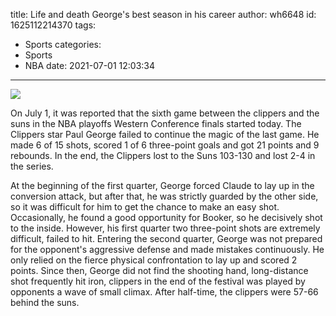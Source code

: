 title: Life and death  George's best season in his career
author: wh6648
id: 1625112214370
tags: 
- Sports
categories: 
- Sports
- NBA
date: 2021-07-01 12:03:34
---
![](https://p0.itc.cn/q_70/images01/20210701/af9b7f7489e0461da6f51cfdeb49af70.jpeg)


On July 1, it was reported that the sixth game between the clippers and the suns in the NBA playoffs Western Conference finals started today. The Clippers star Paul George failed to continue the magic of the last game. He made 6 of 15 shots, scored 1 of 6 three-point goals and got 21 points and 9 rebounds. In the end, the Clippers lost to the Suns 103-130 and lost 2-4 in the series.

At the beginning of the first quarter, George forced Claude to lay up in the conversion attack, but after that, he was strictly guarded by the other side, so it was difficult for him to get the chance to make an easy shot. Occasionally, he found a good opportunity for Booker, so he decisively shot to the inside. However, his first quarter two three-point shots are extremely difficult, failed to hit. Entering the second quarter, George was not prepared for the opponent's aggressive defense and made mistakes continuously. He only relied on the fierce physical confrontation to lay up and scored 2 points. Since then, George did not find the shooting hand, long-distance shot frequently hit iron, clippers in the end of the festival was played by opponents a wave of small climax. After half-time, the clippers were 57-66 behind the suns.

